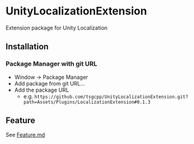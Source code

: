 # UnityLocalizationExtension
Extension package for Unity Localization

## Installation

### Package Manager with git URL
- Window -> Package Manager
- Add package from git URL...
- Add the package URL
  - e.g. `https://github.com/tsgcpp/UnityLocalizationExtension.git?path=Assets/Plugins/LocalizationExtension#0.1.3` <version>


## Feature
See [Feature.md](./Documentations/Feature.md)
